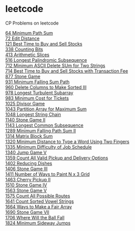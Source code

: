 # leetcode
CP Problems on leetcode

[64 Minimum Path Sum](https://leetcode.com/problems/minimum-path-sum)<br />
[72 Edit Distance](https://leetcode.com/problems/edit-distance)<br />
[121 Best Time to Buy and Sell Stocks](https://leetcode.com/problems/best-time-to-buy-and-sell-stock)<br />
[338 Counting Bits](https://leetcode.com/problems/counting-bits)<br />
[413 Arithmetic Slices](https://leetcode.com/problems/arithmetic-slices)<br />
[516 Longest Palindromic Subsequence](https://leetcode.com/problems/longest-palindromic-subsequence)</br>
[712 Minimum ASCII Delete SUm for Two Strings](https://leetcode.com/problems/minimum-ascii-delete-sum-for-two-strings)<br />
[714 Best Time to Buy and Sell Stocks with Transaction Fee](https://leetcode.com/problems/best-time-to-buy-and-sell-stock-with-transaction-fee)<br />
[877 Stone Game](https://leetcode.com/problems/stone-game)<br />
[931 Minimum Falling Sum Path](https://leetcode.com/problems/minimum-falling-path-sum)<br />
[960 Delete Columns to Make Sorted III](https://leetcode.com/problems/delete-columns-to-make-sorted-iii)<br/>
[978 Longest Turbulent Subarray](https://leetcode.com/problems/longest-turbulent-subarray)<br />
[983 Minimum Cost for Tickets](https://leetcode.com/problems/minimum-cost-for-tickets)<br />
[1025 Divisor Game](https://leetcode.com/problems/divisor-game)<br />
[1043 Partition Array for Maximum Sum](https://leetcode.com/problems/partition-array-for-maximum-sum)<br />
[1048 Longest String Chain](https://leetcode.com/problems/longest-string-chain)<br/>
[1140 Stone Game II](https://leetcode.com/problems/stone-game-ii)<br />
[1143 Longest Common Subsequence](https://leetcode.com/problems/longest-common-subsequence)<br />
[1289 Minimum Falling Path Sum II](https://leetcode.com/problems/minimum-falling-path-sum-ii)<br />
[1314 Matrix Block Sum](https://leetcode.com/problems/matrix-block-sum)<br />
[1320 Minimum Distance to Type a Word Using Two Fingers](https://leetcode.com/problems/minimum-distance-to-type-a-word-using-two-fingers)<br />
[1335 Minimum Difficulty of Job Schedule](https://leetcode.com/problems/minimum-difficulty-of-a-job-schedule)<br />
[1340 Jump Game V](https://leetcode.com/problems/jump-game-v)<br />
[1359 Count All Valid Pickup and Delivery Options](https://leetcode.com/problems/count-all-valid-pickup-and-delivery-options)<br/>
[1402 Reducing Dishes](https://leetcode.com/problems/reducing-dishes)<br />
[1406 Stone Game III](https://leetcode.com/problems/stone-game-iii)<br />
[1411 Number of Ways to Paint N x 3 Grid](https://leetcode.com/problems/number-of-ways-to-paint-n-3-grid)<br />
[1463 Cherry Pickup II](https://leetcode.com/problems/cherry-pickup-ii)<br />
[1510 Stone Game IV](https://leetcode.com/problems/stone-game-iv)<br />
[1563 Stone Game V](https://leetcode.com/problems/stone-game-v)<br />
[1575 Count All Possible Routes](https://leetcode.com/problems/count-all-possible-routes)<br />
[1641 Count Sorted Vowel Strings](https://leetcode.com/problems/count-sorted-vowel-strings)<br />
[1664 Ways to Make a Fair Array](https://leetcode.com/problems/ways-to-make-a-fair-array)<br />
[1690 Stone Game VII](https://leetcode.com/problems/stone-game-vii)<br />
[1706 Where Will the Ball Fall](https://leetcode.com/problems/where-will-the-ball-fall)<br />
[1824 Minimum Sideway Jumps](https://leetcode.com/problems/minimum-sideway-jumps/)<br />
